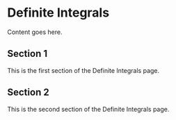 # Definite Integrals

Content goes here.

## Section 1

This is the first section of the Definite Integrals page.

## Section 2

This is the second section of the Definite Integrals page.

